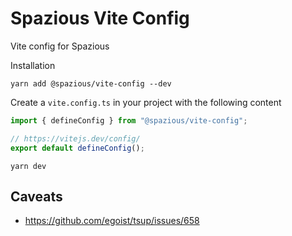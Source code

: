 # Spazious Vite Config

Vite config for Spazious

Installation

```shell
yarn add @spazious/vite-config --dev
```

Create a `vite.config.ts` in your project with the following content

```ts
import { defineConfig } from "@spazious/vite-config";

// https://vitejs.dev/config/
export default defineConfig();
```

```shell
yarn dev
```

## Caveats

- https://github.com/egoist/tsup/issues/658

